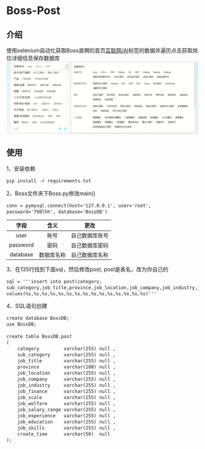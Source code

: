 # Boss-Post

## 介绍
 使用selenium自动化获取Boss直聘的首页[互联网/AI](https://www.zhipin.com/?city=100010000&ka=city-sites-100010000)标签的数据并遍历点击获取岗位详细信息保存数据库
<img src="https://github.com/liangjuyao/Boss_Post/blob/master/statis/%E4%BA%92%E8%81%94%E7%BD%91.jpg">
## 使用
1、安装依赖
```python
pip install -r requirements.txt
```

2、Boss文件夹下Boss.py修改main()
```mysql
conn = pymysql.connect(host='127.0.0.1', user='root', password='798lhh', database='BossDB')
```
|     字段     |               含义               |                                 更改                             |
| :----------: | :----------------------------------: | :--------------------------------------------------------------: |
|  user |           账号             |                   自己数据库账号              |
|  password |           密码             |                   自己数据库密码              |
|  database |           数据库名称             |                   自己数据库名称              |


3、在135行找到下面sql，然后修改post, post是表名，改为你自己的
```mysql
sql = '''insert into post(category, sub_category,job_title,province,job_location,job_company,job_industry,job_finance,job_scale,job_welfare,job_salary_range,job_experience,job_education,job_skills,create_time) values(%s,%s,%s,%s,%s,%s,%s,%s,%s,%s,%s,%s,%s,%s,%s)'''
```

4、SQL语句创建
```mysql
create database BossDB;
use BossDB;

create table BossDB.post
(
    category         varchar(255) null ,
    sub_category     varchar(255) null ,
    job_title        varchar(255) null ,
    province         varchar(100) null ,
    job_location     varchar(255) null ,
    job_company      varchar(255) null ,
    job_industry     varchar(255) null ,
    job_finance      varchar(255) null ,
    job_scale        varchar(255) null ,
    job_welfare      varchar(255) null ,
    job_salary_range varchar(255) null ,
    job_experience   varchar(255) null ,
    job_education    varchar(255) null ,
    job_skills       varchar(255) null ,
    create_time      varchar(50)  null 
);
```
